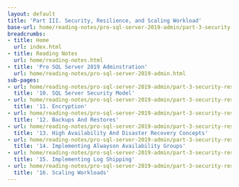 ```yaml
---
layout: default
title: 'Part III. Security, Resilience, and Scaling Workload'
base-url: home/reading-notes/pro-sql-server-2019-admin/part-3-security-resilience-and-scaling-workload.html
breadcrumbs:
- title: Home
  url: index.html
- title: Reading Notes
  url: home/reading-notes.html
- title: 'Pro SQL Server 2019 Adminstration'
  url: home/reading-notes/pro-sql-server-2019-admin.html
sub-pages:
- url: home/reading-notes/pro-sql-server-2019-admin/part-3-security-resilience-and-scaling-workload/10-sql-server-security-model.html
  title: '10. SQL Server Security Model'
- url: home/reading-notes/pro-sql-server-2019-admin/part-3-security-resilience-and-scaling-workload/11-encryption.html
  title: '11. Encryption'
- url: home/reading-notes/pro-sql-server-2019-admin/part-3-security-resilience-and-scaling-workload/12-backups-and-restores.html
  title: '12. Backups And Restores'
- url: home/reading-notes/pro-sql-server-2019-admin/part-3-security-resilience-and-scaling-workload/13-high-availability-and-disaster-recovery-concepts.html
  title: '13. High Availability And Disaster Recovery Concepts'
- url: home/reading-notes/pro-sql-server-2019-admin/part-3-security-resilience-and-scaling-workload/14-implementing-alwayson-availability-groups.html
  title: '14. Implementing Alwayson Availability Groups'
- url: home/reading-notes/pro-sql-server-2019-admin/part-3-security-resilience-and-scaling-workload/15-implementing-log-shipping.html
  title: '15. Implementing Log Shipping'
- url: home/reading-notes/pro-sql-server-2019-admin/part-3-security-resilience-and-scaling-workload/16-scaling-workloads.html
  title: '16. Scaling Workloads'
---
```

